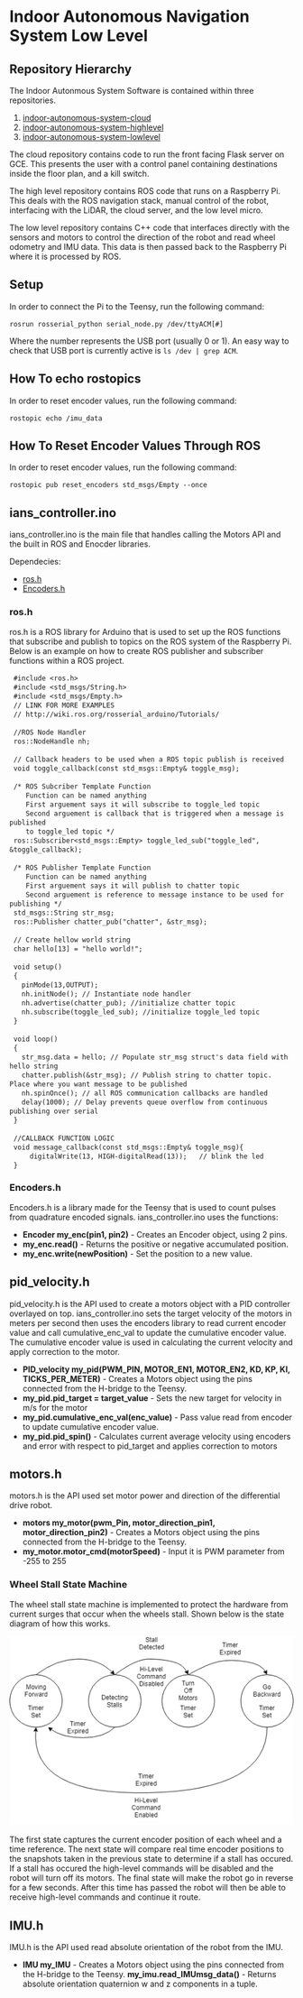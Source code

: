 # Indoor Autonomous Navigation System Low Level

## Repository Hierarchy

The Indoor Autonmous System Software is contained within three repositories.

1. [indoor-autonomous-system-cloud](https://github.com/thedch/indoor-autonomous-system-cloud)
1. [indoor-autonomous-system-highlevel](https://github.com/thedch/indoor-autonomous-system-highlevel)
1. [indoor-autonomous-system-lowlevel](https://github.com/thedch/indoor-autonomous-system-lowlevel)

The cloud repository contains code to run the front facing Flask server on GCE. This presents the user with a control panel containing destinations inside the floor plan, and a kill switch.

The high level repository contains ROS code that runs on a Raspberry Pi. This deals with the ROS navigation stack, manual control of the robot, interfacing with the LiDAR, the cloud server, and the low level micro.

The low level repository contains C++ code that interfaces directly with the sensors and motors to control the direction of the robot and read wheel odometry and IMU data. This data is then passed back to the Raspberry Pi where it is processed by ROS.

## Setup

In order to connect the Pi to the Teensy, run the following command:

```
rosrun rosserial_python serial_node.py /dev/ttyACM[#]
```

Where the number represents the USB port (usually 0 or 1). An easy way to check that USB port is currently active is `ls /dev | grep ACM`.

## How To echo rostopics

In order to reset encoder values, run the following command:

```
rostopic echo /imu_data
```

## How To Reset Encoder Values Through ROS

In order to reset encoder values, run the following command:

```
rostopic pub reset_encoders std_msgs/Empty --once
```

## ians_controller.ino
ians_controller.ino is the main file that handles calling the Motors API and the built in ROS and Enocder libraries.

Dependecies:

* [ros.h](http://wiki.ros.org/roslib)
* [Encoders.h](https://github.com/PaulStoffregen/Encoder)

### ros.h
ros.h is a ROS library for Arduino that is used to set up the ROS functions that subscribe and publish to topics on the ROS system of the Raspberry Pi. Below is an example on how to create ROS publisher and subscriber functions within a ROS project.

 ```
  #include <ros.h>
  #include <std_msgs/String.h>
  #include <std_msgs/Empty.h>
  // LINK FOR MORE EXAMPLES
  // http://wiki.ros.org/rosserial_arduino/Tutorials/
 
  //ROS Node Handler
  ros::NodeHandle nh;
 
  // Callback headers to be used when a ROS topic publish is received
  void toggle_callback(const std_msgs::Empty& toggle_msg);
  
  /* ROS Subcriber Template Function
     Function can be named anything
     First arguement says it will subscribe to toggle_led topic
     Second arguement is callback that is triggered when a message is published
     to toggle_led topic */
  ros::Subscriber<std_msgs::Empty> toggle_led_sub("toggle_led", &toggle_callback);
  
  /* ROS Publisher Template Function
     Function can be named anything
     First arguement says it will publish to chatter topic
     Second arguement is reference to message instance to be used for publishing */
  std_msgs::String str_msg;
  ros::Publisher chatter_pub("chatter", &str_msg);
  
  // Create hellow world string
  char hello[13] = "hello world!";
   
  void setup()
  {
    pinMode(13,OUTPUT);
    nh.initNode(); // Instantiate node handler
    nh.advertise(chatter_pub); //initialize chatter topic
    nh.subscribe(toggle_led_sub); //initialize toggle_led topic
  }
   
  void loop()
  {
    str_msg.data = hello; // Populate str_msg struct's data field with hello string 
    chatter.publish(&str_msg); // Publish string to chatter topic. Place where you want message to be published
    nh.spinOnce(); // all ROS communication callbacks are handled
    delay(1000); // Delay prevents queue overflow from continuous publishing over serial
  }
  
  //CALLBACK FUNCTION LOGIC
  void message_callback(const std_msgs::Empty& toggle_msg){
      digitalWrite(13, HIGH-digitalRead(13));   // blink the led
  }
```

### Encoders.h
Encoders.h is a library made for the Teensy that is used to count pulses from quadrature encoded signals.
ians_controller.ino uses the functions:

* **Encoder my_enc(pin1, pin2)** - Creates an Encoder object, using 2 pins.
* **my_enc.read()** - Returns the positive or negative accumulated position.
* **my_enc.write(newPosition)** - Set the position to a new value.

## pid_velocity.h
pid_velocity.h is the API used to create a motors object with a PID controller overlayed on top. ians_controller.ino sets the target velocity of the motors in meters per second then uses the encoders library to read current encoder value and call cumulative_enc_val to update the cumulative encoder value. The cumulative encoder value is used in calculating the current velocity and apply correction to the motor.

* **PID_velocity my_pid(PWM_PIN, MOTOR_EN1, MOTOR_EN2, KD, KP, KI, TICKS_PER_METER)** - Creates a Motors object using the pins connected from the H-bridge to the Teensy.
* **my_pid.pid_target = target_value** - Sets the new target for velocity in m/s for the motor
* **my_pid.cumulative_enc_val(enc_value)** - Pass value read from encoder to update cumulative encoder value. 
* **my_pid.pid_spin()** - Calculates current average velocity using encoders and error with respect to pid_target and applies correction to motors

## motors.h
motors.h is the API used set motor power and direction of the differential drive robot.

* **motors my_motor(pwm_Pin, motor_direction_pin1, motor_direction_pin2)** - Creates a Motors object using the pins connected from the H-bridge to the Teensy.
* **my_motor.motor_cmd(motorSpeed)** - Input it is PWM parameter from -255 to 255

### Wheel Stall State Machine
The wheel stall state machine is implemented to protect the hardware from current surges that occur when the wheels stall.
Shown below is the state diagram of how this works.

![Wheel Stall State Machine](./images/WheelStallSM.png)

The first state captures the current encoder position of each wheel and a time reference. The next state will compare real time encoder positions to the snapshots taken in the previous state to determine if a stall has occured. If a stall has occured the high-level commands will be disabled and the robot will turn off its motors. The final state will make the robot go in reverse for a few seconds. After this time has passed the robot will then be able to receive high-level commands and continue it route.

## IMU.h
IMU.h is the API used read absolute orientation of the robot from the IMU.

* **IMU my_IMU** - Creates a Motors object using the pins connected from the H-bridge to the Teensy.
  **my_imu.read_IMUmsg_data()** - Returns absolute orientation quaternion w and z components in a tuple.


